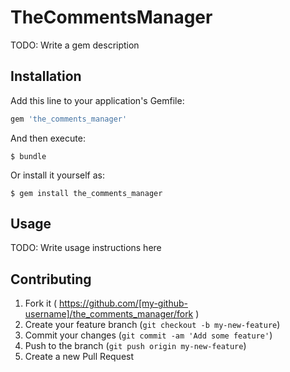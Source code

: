 # TheCommentsManager

TODO: Write a gem description

## Installation

Add this line to your application's Gemfile:

```ruby
gem 'the_comments_manager'
```

And then execute:

    $ bundle

Or install it yourself as:

    $ gem install the_comments_manager

## Usage

TODO: Write usage instructions here

## Contributing

1. Fork it ( https://github.com/[my-github-username]/the_comments_manager/fork )
2. Create your feature branch (`git checkout -b my-new-feature`)
3. Commit your changes (`git commit -am 'Add some feature'`)
4. Push to the branch (`git push origin my-new-feature`)
5. Create a new Pull Request

